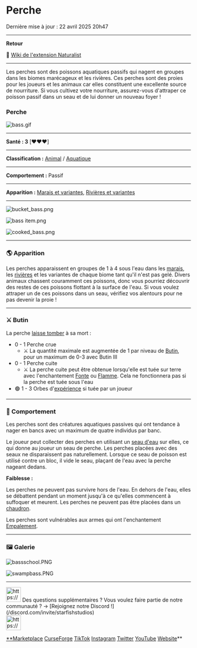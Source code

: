 # Perche

Dernière mise à jour : 22 avril 2025 20h47

---

**Retour**

🐻 [Wiki de l'extension Naturalist](/www.notion.so/1a7a9a61c3f1800c8e32e893d6e7f430?pvs=21)

---

Les perches sont des poissons aquatiques passifs qui nagent en groupes dans les biomes marécageux et les rivières. Ces perches sont des proies pour les joueurs et les animaux car elles constituent une excellente source de nourriture. Si vous cultivez votre nourriture, assurez-vous d'attraper ce poisson passif dans un seau et de lui donner un nouveau foyer !

<aside>

### **Perche**

![bass.gif](bass.gif)

---

**Santé : 3** [♥️♥️♥️]

---

**Classification :** [Animal](/minecraft.fandom.com/wiki/Animal) / [Aquatique](/minecraft.fandom.com/wiki/Aquatic)

---

**Comportement :** Passif

---

**Apparition :** [Marais et variantes](/minecraft.fandom.com/wiki/Swamp), [Rivières et variantes](/minecraft.fandom.com/wiki/River)

---

![bucket_bass.png](bucket_bass.png)

![bass item.png](bass_item.png)

![cooked_bass.png](cooked_bass.png)

</aside>

---

### 🌎 Apparition

Les perches apparaissent en groupes de 1 à 4 sous l'eau dans les [marais](/minecraft.fandom.com/wiki/Swamp), les [rivières](/minecraft.fandom.com/wiki/River) et les variantes de chaque biome tant qu'il n'est pas gelé. Divers animaux chassent couramment ces poissons, donc vous pourriez découvrir des restes de ces poissons flottant à la surface de l'eau. Si vous voulez attraper un de ces poissons dans un seau, vérifiez vos alentours pour ne pas devenir la proie !

---

### ⚔️ Butin

La perche [laisse tomber](/minecraft.fandom.com/wiki/Drops) à sa mort :

- 0 - 1 Perche crue
    - ⚔️ La quantité maximale est augmentée de 1 par niveau de [Butin](/minecraft.fandom.com/wiki/Looting), pour un maximum de 0-3 avec Butin III
- 0 - 1 Perche cuite
    - ⚔️ La perche cuite peut être obtenue lorsqu'elle est tuée sur terre avec l'enchantement [Fonte](/minecraft.fandom.com/wiki/Fire_Aspect) ou [Flamme](/minecraft.fandom.com/wiki/Flame). Cela ne fonctionnera pas si la perche est tuée sous l'eau
- 🟢 1 - 3 Orbes d'[expérience](/minecraft.fandom.com/wiki/Experience) si tuée par un joueur

---

### 🧠 Comportement

Les perches sont des créatures aquatiques passives qui ont tendance à nager en bancs avec un maximum de quatre individus par banc.

Le joueur peut collecter des perches en utilisant un [seau d'eau](/minecraft.fandom.com/wiki/Water_bucket) sur elles, ce qui donne au joueur un seau de perche. Les perches placées avec des seaux ne disparaissent pas naturellement. Lorsque ce seau de poisson est utilisé contre un bloc, il vide le seau, plaçant de l'eau avec la perche nageant dedans.

**Faiblesse :**

Les perches ne peuvent pas survivre hors de l'eau. En dehors de l'eau, elles se débattent pendant un moment jusqu'à ce qu'elles commencent à suffoquer et meurent. Les perches ne peuvent pas être placées dans un [chaudron](/minecraft.fandom.com/wiki/Cauldron).

Les perches sont vulnérables aux armes qui ont l'enchantement [Empalement](Bass%201dd816019a9f81379eecf7c25ed7e23f.md).

---

### 🖼️ Galerie

![bassschool.PNG](bassschool.png)

![swampbass.PNG](swampbass.png)

---

<aside>
<img src="https://www.notion.so/icons/headset_red.svg" alt="https://www.notion.so/icons/headset_red.svg" width="40px" /> Des questions supplémentaires ? Vous voulez faire partie de notre communauté ? → [Rejoignez notre Discord !](/discord.com/invite/starfishstudios)

</aside>

<aside>
<img src="https://www.notion.so/icons/star_red.svg" alt="https://www.notion.so/icons/star_red.svg" width="40px" />

[**Marketplace](/www.minecraft.net/en-us/marketplace/creator?name=Starfish%20Studios)      [CurseForge](/www.curseforge.com/members/starfish_studios/projects)      [TikTok](/www.tiktok.com/@starfishstudios)      [Instagram](/www.instagram.com/starfishstudiosinc/)      [Twitter](/twitter.com/starfishstudios)      [YouTube](/www.youtube.com/@starfishstudios)      [Website](/starfish-studios.com/)**

</aside> 